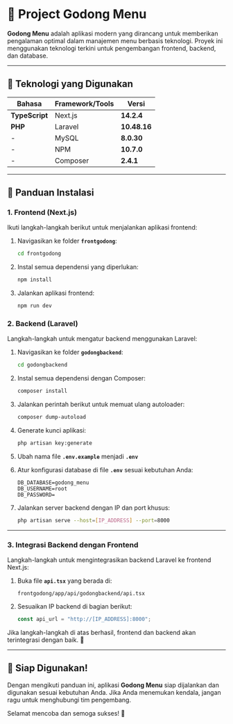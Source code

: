 
# 🌿 **Project Godong Menu**

**Godong Menu** adalah aplikasi modern yang dirancang untuk memberikan pengalaman optimal dalam manajemen menu berbasis teknologi. Proyek ini menggunakan teknologi terkini untuk pengembangan frontend, backend, dan database.

---

## **📌 Teknologi yang Digunakan**
| **Bahasa**        | **Framework/Tools**       | **Versi**        |
|--------------------|---------------------------|------------------|
| **TypeScript**     | Next.js                  | **14.2.4**       |
| **PHP**            | Laravel                  | **10.48.16**     |
| -                  | MySQL                    | **8.0.30**       |
| -                  | NPM                      | **10.7.0**       |
| -                  | Composer                 | **2.4.1**        |

---

## **📖 Panduan Instalasi**

### **1. Frontend (Next.js)**  
Ikuti langkah-langkah berikut untuk menjalankan aplikasi frontend:  
1. Navigasikan ke folder **`frontgodong`**:  
   ```bash
   cd frontgodong
   ```  
2. Instal semua dependensi yang diperlukan:  
   ```bash
   npm install
   ```  
3. Jalankan aplikasi frontend:  
   ```bash
   npm run dev
   ```  

### **2. Backend (Laravel)**  
Langkah-langkah untuk mengatur backend menggunakan Laravel:  
1. Navigasikan ke folder **`godongbackend`**:  
   ```bash
   cd godongbackend
   ```  
2. Instal semua dependensi dengan Composer:  
   ```bash
   composer install
   ```  
3. Jalankan perintah berikut untuk memuat ulang autoloader:  
   ```bash
   composer dump-autoload
   ```  
4. Generate kunci aplikasi:
   ```bash
   php artisan key:generate
   ```  
5. Ubah nama file **`.env.example`** menjadi **`.env`**

6. Atur konfigurasi database di file **`.env`** sesuai kebutuhan Anda:  
   ```env
   DB_DATABASE=godong_menu
   DB_USERNAME=root
   DB_PASSWORD=
   ```  
7. Jalankan server backend dengan IP dan port khusus:  
   ```bash
   php artisan serve --host=[IP_ADDRESS] --port=8000
   ```  

---

### **3. Integrasi Backend dengan Frontend**  
Langkah-langkah untuk mengintegrasikan backend Laravel ke frontend Next.js:  
1. Buka file **`api.tsx`** yang berada di:  
   ```text
   frontgodong/app/api/godongbackend/api.tsx
   ```  
2. Sesuaikan IP backend di bagian berikut:  
   ```typescript
   const api_url = "http://[IP_ADDRESS]:8000";
   ```  

Jika langkah-langkah di atas berhasil, frontend dan backend akan terintegrasi dengan baik. 🚀  

---

## **🎯 Siap Digunakan!**
Dengan mengikuti panduan ini, aplikasi **Godong Menu** siap dijalankan dan digunakan sesuai kebutuhan Anda. Jika Anda menemukan kendala, jangan ragu untuk menghubungi tim pengembang.  

Selamat mencoba dan semoga sukses! 💪
